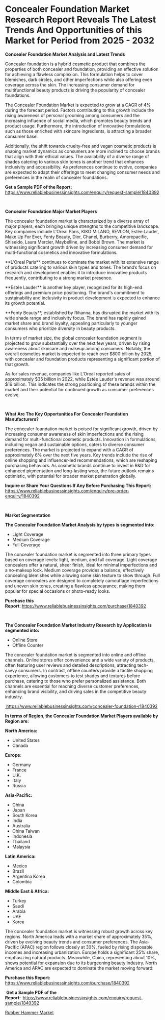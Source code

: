 <p><h1>Concealer Foundation Market Research Report Reveals The Latest Trends And Opportunities of this Market for Period from 2025 - 2032</h1></p><p><strong>Concealer Foundation Market Analysis and Latest Trends</strong></p>
<p><p>Concealer foundation is a hybrid cosmetic product that combines the properties of both concealer and foundation, providing an effective solution for achieving a flawless complexion. This formulation helps to cover blemishes, dark circles, and other imperfections while also offering even coverage across the skin. The increasing consumer demand for multifunctional beauty products is driving the popularity of concealer foundations.</p><p>The Concealer Foundation Market is expected to grow at a CAGR of 4% during the forecast period. Factors contributing to this growth include the rising awareness of personal grooming among consumers and the increasing influence of social media, which promotes beauty trends and product usage. Furthermore, the introduction of innovative formulations, such as those enriched with skincare ingredients, is attracting a broader consumer base.</p><p>Additionally, the shift towards cruelty-free and vegan cosmetic products is shaping market dynamics as consumers are more inclined to choose brands that align with their ethical values. The availability of a diverse range of shades catering to various skin tones is another trend that enhances inclusivity and accessibility. As preferences continue to evolve, companies are expected to adapt their offerings to meet changing consumer needs and preferences in the realm of concealer foundations.</p></p>
<p><strong>Get a Sample PDF of the Report:&nbsp;</strong> <a href="https://www.reliablebusinessinsights.com/enquiry/request-sample/1840392?utm_campaign=3494&utm_medium=2&utm_source=Github&utm_content=ia&utm_term=05042025&utm_id=concealer-foundation">https://www.reliablebusinessinsights.com/enquiry/request-sample/1840392</a></p>
<p>&nbsp;</p>
<p><strong>Concealer Foundation Major Market Players</strong></p>
<p><p>The concealer foundation market is characterized by a diverse array of major players, each bringing unique strengths to the competitive landscape. Key companies include L'Oreal Paris, KIKO MILANO, REVLON, Estée Lauder, Make Up For Ever, Fenty Beauty, Dior, Chanel, Burberry, Amorepacific, Shiseido, Laura Mercier, Maybelline, and Bobbi Brown. The market is witnessing significant growth driven by increasing consumer demand for multi-functional cosmetics and innovative formulations.</p><p>**L'Oreal Paris** continues to dominate the market with its extensive range of products catering to various skin types and tones. The brand’s focus on research and development enables it to introduce innovative products frequently, contributing to a strong market presence. </p><p>**Estée Lauder** is another key player, recognized for its high-end offerings and premium price positioning. The brand's commitment to sustainability and inclusivity in product development is expected to enhance its growth potential.</p><p>**Fenty Beauty**, established by Rihanna, has disrupted the market with its wide shade range and inclusivity focus. The brand has rapidly gained market share and brand loyalty, appealing particularly to younger consumers who prioritize diversity in beauty products.</p><p>In terms of market size, the global concealer foundation segment is projected to grow substantially over the next few years, driven by rising awareness about skincare and makeup among consumers. Notably, the overall cosmetics market is expected to reach over $800 billion by 2025, with concealer and foundation products representing a significant portion of that growth.</p><p>As for sales revenue, companies like L'Oreal reported sales of approximately $35 billion in 2022, while Estée Lauder's revenue was around $16 billion. This indicates the strong positioning of these brands within the market and their potential for continued growth as consumer preferences evolve.</p></p>
<p>&nbsp;</p>
<p><strong>What Are The Key Opportunities For Concealer Foundation Manufacturers?</strong></p>
<p><p>The concealer foundation market is poised for significant growth, driven by increasing consumer awareness of skin imperfections and the rising demand for multi-functional cosmetic products. Innovation in formulations, including vegan and sustainable options, caters to diverse consumer preferences. The market is projected to expand with a CAGR of approximately 6% over the next five years. Key trends include the rise of online shopping and influencer-led recommendations, which are reshaping purchasing behaviors. As cosmetic brands continue to invest in R&D for enhanced pigmentation and long-lasting wear, the future outlook remains optimistic, with potential for broader market penetration globally.</p></p>
<p><strong>Inquire or Share Your Questions If Any Before Purchasing This Report:</strong> <a href="https://www.reliablebusinessinsights.com/enquiry/pre-order-enquiry/1840392?utm_campaign=3494&utm_medium=2&utm_source=Github&utm_content=ia&utm_term=05042025&utm_id=concealer-foundation">https://www.reliablebusinessinsights.com/enquiry/pre-order-enquiry/1840392</a></p>
<p>&nbsp;</p>
<p><strong>Market Segmentation</strong></p>
<p><strong>The Concealer Foundation Market Analysis by types is segmented into:</strong></p>
<p><ul><li>Light Coverage</li><li>Medium Coverage</li><li>Full Coverage</li></ul></p>
<p><p>The concealer foundation market is segmented into three primary types based on coverage levels: light, medium, and full coverage. Light coverage concealers offer a natural, sheer finish, ideal for minimal imperfections and a no-makeup look. Medium coverage provides a balance, effectively concealing blemishes while allowing some skin texture to show through. Full coverage concealers are designed to completely camouflage imperfections and uneven skin tones, creating a flawless appearance, making them popular for special occasions or photo-ready looks.</p></p>
<p><strong>Purchase this Report:&nbsp;</strong><a href="https://www.reliablebusinessinsights.com/purchase/1840392?utm_campaign=3494&utm_medium=2&utm_source=Github&utm_content=ia&utm_term=05042025&utm_id=concealer-foundation">https://www.reliablebusinessinsights.com/purchase/1840392</a></p>
<p>&nbsp;</p>
<p><strong>The Concealer Foundation Market Industry Research by Application is segmented into:</strong></p>
<p><ul><li>Online Store</li><li>Offline Counter</li></ul></p>
<p><p>The concealer foundation market is segmented into online and offline channels. Online stores offer convenience and a wide variety of products, often featuring user reviews and detailed descriptions, attracting tech-savvy consumers. In contrast, offline counters provide a tactile shopping experience, allowing customers to test shades and textures before purchase, catering to those who prefer personalized assistance. Both channels are essential for reaching diverse customer preferences, enhancing brand visibility, and driving sales in the competitive beauty industry.</p></p>
<p><a href="https://www.reliablebusinessinsights.com/concealer-foundation-r1840392?utm_campaign=3494&utm_medium=2&utm_source=Github&utm_content=ia&utm_term=05042025&utm_id=concealer-foundation">&nbsp;https://www.reliablebusinessinsights.com/concealer-foundation-r1840392</a></p>
<p><strong>In terms of Region, the Concealer Foundation Market Players available by Region are:</strong></p>
<p>
    <p> <strong> North America: </strong>
        <ul>
            <li>United States</li>
            <li>Canada</li>
        </ul>
        </p> 
    <p> <strong> Europe: </strong>
        <ul>
            <li>Germany</li>
            <li>France</li>
            <li>U.K.</li>
            <li>Italy</li>
            <li>Russia</li>
        </ul>
        </p> 
    <p> <strong> Asia-Pacific: </strong>
        <ul>
            <li>China</li>
            <li>Japan</li>
            <li>South Korea</li>
            <li>India</li>
            <li>Australia</li>
            <li>China Taiwan</li>
            <li>Indonesia</li>
            <li>Thailand</li>
            <li>Malaysia</li>
        </ul>
        </p> 
    <p> <strong> Latin America: </strong>
        <ul>
            <li>Mexico</li>
            <li>Brazil</li>
            <li>Argentina Korea</li>
            <li>Colombia</li>
        </ul>
        </p> 
    <p> <strong> Middle East & Africa: </strong>
        <ul>
            <li>Turkey</li>
            <li>Saudi</li>
            <li>Arabia</li>
            <li>UAE</li>
            <li>Korea</li>
        </ul>
    </p>
    </p>
<p><p>The concealer foundation market is witnessing robust growth across key regions. North America leads with a market share of approximately 35%, driven by evolving beauty trends and consumer preferences. The Asia-Pacific (APAC) region follows closely at 30%, fueled by rising disposable incomes and increasing urbanization. Europe holds a significant 25% share, emphasizing natural products. Meanwhile, China, representing about 10%, shows potential for expansion due to its burgeoning beauty industry. North America and APAC are expected to dominate the market moving forward.</p></p>
<p><strong>Purchase this Report: </strong><a href="https://www.reliablebusinessinsights.com/purchase/1840392?utm_campaign=3494&utm_medium=2&utm_source=Github&utm_content=ia&utm_term=05042025&utm_id=concealer-foundation">https://www.reliablebusinessinsights.com/purchase/1840392</a></p>
<p>&nbsp;<strong>Get a Sample PDF of the Report:&nbsp;&nbsp;</strong><a href="https://www.reliablebusinessinsights.com/enquiry/request-sample/1840392?utm_campaign=3494&utm_medium=2&utm_source=Github&utm_content=ia&utm_term=05042025&utm_id=concealer-foundation">https://www.reliablebusinessinsights.com/enquiry/request-sample/1840392</a></p>
<p><strong></strong></p>
<p><p><a href="https://github.com/popoialraih3/Market-Research-Report-List-1/blob/main/rubber-hammer-market.md?utm_campaign=3494&utm_medium=2&utm_source=Github&utm_content=ia&utm_term=05042025&utm_id=concealer-foundation">Rubber Hammer Market</a></p></p>